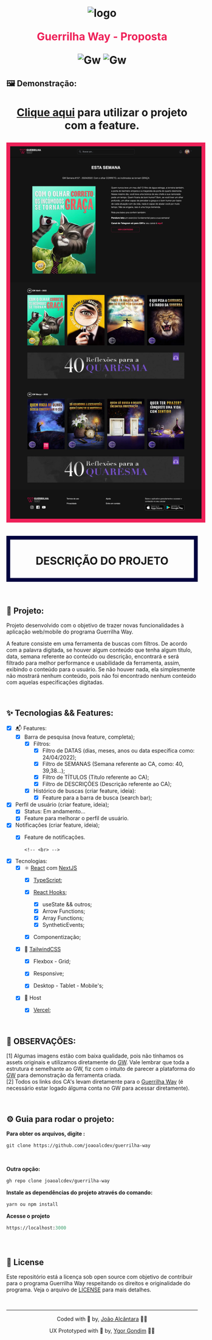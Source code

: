 <div align="center">
  <h1>
    <img alt="logo" height="30" title="logo" style="margin-top: 10px"src="./public/favicon.ico" /> 
    <p text-align="" style="color: #ee2058">Guerrilha Way - Proposta</p> 
    <p align="center">
      <img 
        src="https://img.shields.io/badge/GW-Tool%20Proposal-ee2058"
        alt="Gw" 
      />
      <img 
        src="https://img.shields.io/badge/GW-Feature%20-ee2058"
        alt="Gw" 
      />
    </p>
  </h1>
</div>

## 🖼 Demonstração:

<div align="center">
  <h1 align="center">

[Clique aqui](https://guerrilha-way.vercel.app/) para utilizar o projeto com a feature.

<img 
    src="./git-assets/cover.webp?style=flat"
    alt="Cover Project" 
    style="border: solid 10px #ee2058"
  />

  </h1>
</div>

<div align="center" style="border: solid 10px #000340">
  <h1>
    <p text-align="center">DESCRIÇÃO DO PROJETO</p> 
  </h1>
</div>

<br>

<!-- ## ⌛️ Finalization date:

- [x] Completed project: 11/04/2022
- [x] Deadline: 12/04/2022
- [x] Project Submitted: 12/04/2022 | ⏱ 11:15am (BRT GMT -3)
  - Status: Email sent for Thiago Zara && Ana... -->

<br>

## 📜 Projeto:

Projeto desenvolvido com o objetivo de trazer novas funcionalidades à aplicação web/mobile do programa Guerrilha Way.

A feature consiste em uma ferramenta de buscas com filtros. De acordo com a palavra digitada, se houver algum conteúdo que tenha algum título, data, semana referente ao conteúdo ou descrição, encontrará e será filtrado para melhor performance e usabilidade da ferramenta, assim, exibindo o conteúdo para o usuário. Se não houver nada, ela simplesmente não mostrará nenhum conteúdo, pois não foi encontrado nenhum conteúdo com aquelas especificações digitadas.

<br>

## ✨ Tecnologias && Features:

<!-- - [x] 🗂 Assets Project: -->

- [x] 📬 Features:
  - [x] Barra de pesquisa (nova feature, completa);
    - [x] Filtros:
      - [x] Filtro de DATAS (dias, meses, anos ou data específica como: 24/04/2022);
      - [x] Filtro de SEMANAS (Semana referente ao CA, como: 40, 39,38...);
      - [x] Filtro de TÍTULOS (Título referente ao CA);
      - [x] Filtro de DESCRIÇÕES (Descrição referente ao CA);

    - [x] Histórico de buscas (criar feature, ideia):
      - [x] Feature para a barra de busca (search bar);

- [x] Perfil de usuário (criar feature, ideia);
  - [x] Status: Em andamento...
  - [x] Feature para melhorar o perfil de usuário.

- [x] Notificações (criar feature, ideia);
  - [x] Feature de notificações.

        <!-- <br> -->
- [x] Tecnologias:
  - [x] ⚛️ [React](https://reactjs.org/) com [NextJS](https://nextjs.org/)
    - [x] [TypeScript](https://www.typescriptlang.org/docs/);
    - [x] [React Hooks](https://reactjs.org/docs/hooks-intro.html);
      - [x] useState && outros;
      - [x] Arrow Functions;
      - [x] Array Functions;
      - [x] SyntheticEvents;
    - [x] Componentização;

        <!-- <br> -->

  - [x] 🎨 [TailwindCSS](https://tailwindcss.com/)
    - [x] Flexbox - Grid;
    - [x] Responsive;
    - [x] Desktop - Tablet - Mobile's;

        <!-- <br> -->

  - [x] 🎨 Host
    - [x] [Vercel](https://vercel.com/dashboard);
  
      <br>
  <!-- ## 🔨 Architecture and Infrastructure for the Project: -->

<!-- - Architecture:
  <div align="left">
  <h1 align="left"> -->
  <!-- </h1>
</div> -->

## 🔺 OBSERVAÇÕES:

[1] Algumas imagens estão com baixa qualidade, pois não tínhamos os assets originais e utilizamos diretamente do [GW](https://app.guerrilhaway.com.br/). Vale lembrar que toda a estrutura é semelhante ao GW, fiz com o intuito de parecer a plataforma do [GW](https://app.guerrilhaway.com.br/) para demonstração da ferramenta criada.<br>
[2] Todos os links dos CA's levam diretamente para o [Guerrilha Way](https://app.guerrilhaway.com.br/) (é necessário estar logado álguma conta no GW para acessar diretamente). <br>

<!-- [4] <br> -->

<br>

## ⚙️ Guia para rodar o projeto:

**Para obter os arquivos, digite :**

```cl
git clone https://github.com/joaoalcdev/guerrilha-way
```

<br />

**Outra opção:**

```cl
gh repo clone joaoalcdev/guerrilha-way
```

**Instale as dependências do projeto através do comando:**

```cl
yarn ou npm install
```

**Acesse o projeto**

```cl
https://localhost:3000
```

<br />

<!-- **Or click "Use this template" at the top of the repository to use:** -->

<div align="left">
  <h1 align="left">
    <!-- <img 
      src="./assets/cover-click-this-template.png?style=flat"
      alt="Cover Project" 
    /> -->
  </h1>
</div>

<!-- Use **yarn** or **npm install** to install project dependencies.
Then start the project.

After installing the dependencies, use

```cl
yarn start or yarn dev
```

or

```cl
npm init
``` -->

## 📄 License

<p align="justify">

Este repositório está a licença sob open source com objetivo de contribuir para o programa Guerrilha Way respeitando os direitos e originalidade do programa. Veja o arquivo de [LICENSE](./LICENSE) para mais detalhes.

</p>

<br />

---

<div align="center">

<!-- <p align="left">
Credits:
</p> -->

Coded with 🤍 by, [João Alcântara](https://github.com/https://www.instagram.com/joaoalcantara.dev/) 👋🏻

UX Prototyped with 💜 by, [Ygor Gondim](https://www.instagram.com/ygoralc/) 👋🏻

</div>
